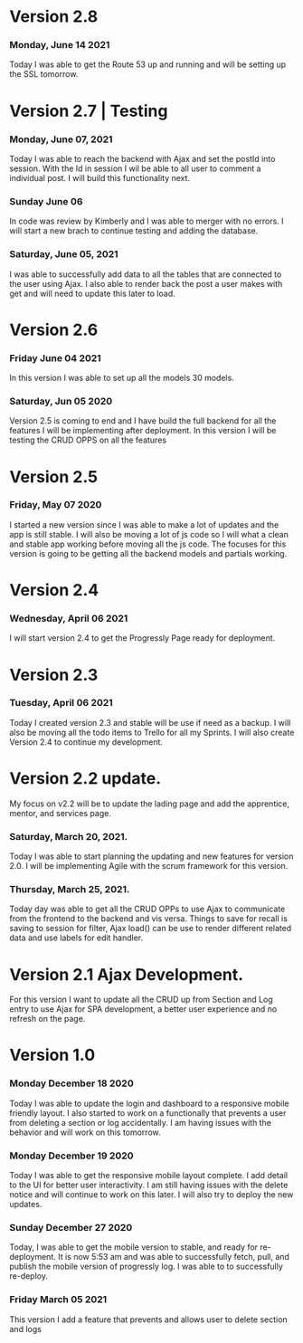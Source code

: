 # Version 2.8
### Monday, June 14 2021
Today I was able to get the Route 53 up and running and will be setting up the SSL tomorrow.


# Version 2.7 | Testing
### Monday, June 07, 2021
Today I was able to reach the backend with Ajax and set the postId into session. With the Id in session I wil be able to all user to comment a individual post. I will build this functionality next.
### Sunday June 06
In code was review by Kimberly and I was able to merger with no errors. I will start a new brach to continue testing and adding the database.
### Saturday, June 05, 2021
I was able to successfully add data to all the tables that are connected to the user using Ajax. I also able to render back the post a user makes with get and will need to update this later to load. 



# Version 2.6
### Friday June 04 2021
In this version I was able to set up all the models 30 models. 
### Saturday, Jun 05 2020
Version 2.5 is coming to end and I have build the full backend for all the features I will be implementing after deployment. In this version I will be testing the CRUD OPPS on all the features


# Version 2.5
### Friday, May 07 2020
I started a new version since I was able to make a lot of updates and the app is still stable. I will also be moving a lot of js code so I will what a clean and stable app working before moving all the js code. The focuses for this version is going to be getting all the backend models and partials working. 


# Version 2.4
### Wednesday, April 06 2021
I will start version 2.4 to get the Progressly Page ready for deployment.


# Version 2.3
### Tuesday, April 06 2021
Today I created version 2.3 and stable will be use if need as a backup. I will also be moving all the todo items to Trello for all my Sprints. I will also create Version 2.4 to continue my development.


# Version 2.2 update.
My focus on v2.2 will be to update the lading page and add the apprentice, mentor, and services page.
### Saturday, March 20, 2021.
Today I was able to start planning the updating and new features for version 2.0. I will be implementing Agile with the scrum framework for this version.
### Thursday, March 25, 2021.
Today day was able to get all the CRUD OPPs to use Ajax to communicate from the frontend to the backend and vis versa. Things to save for recall is saving to session for filter, Ajax load() can be use to render different related data and use labels for edit handler.



# Version 2.1 Ajax Development.
For this version I want to update all the CRUD up from Section and Log entry to use Ajax for SPA development, a better user experience and no refresh on the page.



# Version 1.0
### Monday December 18 2020
Today I was able to update the login and dashboard to a responsive mobile friendly layout. I also started to work on a functionally that prevents a user from deleting a section or log accidentally. I am having issues with the behavior and will work on this tomorrow.  
### Monday December 19 2020
Today I was able to get the responsive mobile layout complete. I add detail to the UI for better user interactivity. I am still having issues with the delete notice and will continue to work on this later. I will also try to deploy the new updates.
### Sunday December 27 2020
Today, I was able to get the mobile version to stable, and ready for re-deployment. It is now 5:53 am and was able to successfully fetch, pull, and publish the mobile version of progressly log. I was able to to successfully re-deploy.
### Friday March 05 2021 
This version I add a feature that prevents and allows user to delete section and logs
